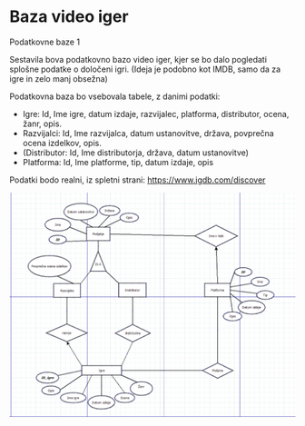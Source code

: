 # Baza video iger
Podatkovne baze 1

Sestavila bova podatkovno bazo video iger, kjer se bo dalo pogledati splošne podatke o določeni igri. (Ideja je podobno kot IMDB, samo da za igre in zelo manj obsežna)

Podatkovna baza bo vsebovala tabele, z danimi podatki:
  - Igre: Id, Ime igre, datum izdaje, razvijalec, platforma, distributor, ocena, žanr, opis.
  - Razvijalci: Id, Ime razvijalca, datum ustanovitve, država, povprečna ocena izdelkov, opis.
  - (Distributor: Id, Ime distributorja, država, datum ustanovitve)
  - Platforma: Id, Ime platforme, tip, datum izdaje, opis

Podatki bodo realni, iz spletni strani: https://www.igdb.com/discover

![Slika](https://github.com/SmokeyAjax/Baza_Video_Iger/blob/main/Graf.png)
